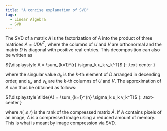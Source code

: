 ```yaml
---
title: "A concise explanation of SVD"
tags:
  - Linear Algebra
  - SVD
---
```


The SVD of a matrix $A$ is the factorization of $A$ into the product of three matrices $A = UDV^T$,
where the columns of $U$ and $V$ are orthonormal and the matrix $D$ is diagonal with positive real entries.
This decomposition can also be written as

${\displaystyle A = \sum_{k=1}^{r} \sigma_k u_k v_k^T}$
{: .text-center }

where the singular value $\sigma_k$ is the $k$-th element of $D$ arranged in decending order, and
$u_k$ and $v_k$ are the $k$-th columns of $U$ and $V$. The approximation of $A$ can thus be obtained as follows:

${\displaystyle \tilde{A} = \sum_{k=1}^{n} \sigma_k u_k v_k^T}$
{: .text-center }

where $n (\le r)$ is the rank of the compressed matrix $\tilde{A}$. If $A$ contains pixels of an image,
$\tilde{A}$ is a compressed image using a reduced amount of memory. This is what is meant by image
compression via SVD.
